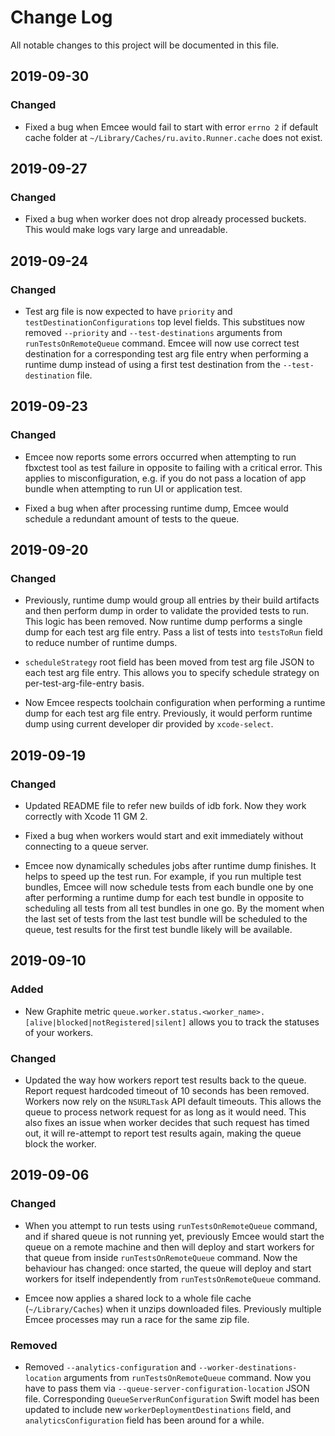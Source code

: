 # Change Log

All notable changes to this project will be documented in this file.

## 2019-09-30

### Changed

- Fixed a bug when Emcee would fail to start with error `errno 2` if default cache folder at `~/Library/Caches/ru.avito.Runner.cache` does not exist.

## 2019-09-27

### Changed

- Fixed a bug when worker does not drop already processed buckets. This would make logs vary large and unreadable.

## 2019-09-24

### Changed

- Test arg file is now expected to have `priority` and `testDestinationConfigurations` top level fields. This substitues now removed `--priority` and `--test-destinations` arguments from `runTestsOnRemoteQueue` command. Emcee will now use correct test destination for a corresponding test arg file entry when performing a runtime dump instead of using a first test destination from the `--test-destination` file.

## 2019-09-23

### Changed

- Emcee now reports some errors occurred when attempting to run fbxctest tool as test failure in opposite to failing with a critical error. This applies to misconfiguration, e.g. if you do not pass a location of app bundle when attempting to run UI or application test.

- Fixed a bug when after processing runtime dump, Emcee would schedule a redundant amount of tests to the queue.

## 2019-09-20

### Changed

- Previously, runtime dump would group all entries by their build artifacts and then perform dump in order to validate the provided tests to run. This logic has been removed. Now runtime dump performs a single dump for each test arg file entry. Pass a list of tests into `testsToRun` field to reduce number of runtime dumps.

- `scheduleStrategy` root field has been moved from test arg file JSON to each test arg file entry. This allows you to specify schedule strategy on per-test-arg-file-entry basis.

- Now Emcee respects toolchain configuration when performing a runtime dump for each test arg file entry. Previously, it would perform runtime dump using current developer dir provided by `xcode-select`.

## 2019-09-19

### Changed

- Updated README file to refer new builds of idb fork. Now they work correctly with Xcode 11 GM 2.

- Fixed a bug when workers would start and exit immediately without connecting to a queue server.

- Emcee now dynamically schedules jobs after runtime dump finishes. It helps to speed up the test run. For example, if you run multiple test bundles, Emcee will now schedule tests from each bundle one by one after performing a runtime dump for each test bundle in opposite to scheduling all tests from all test bundles in one go. By the moment when the last set of tests from the last test bundle will be scheduled to the queue, test results for the first test bundle likely will be available.

## 2019-09-10

### Added

- New Graphite metric `queue.worker.status.<worker_name>.[alive|blocked|notRegistered|silent]` allows you to track the statuses of your workers.

### Changed

- Updated the way how workers report test results back to the queue. Report request hardcoded timeout of 10 seconds has been removed. Workers now rely on the `NSURLTask` API default timeouts. This allows the queue to process network request for as long as it would need. This also fixes an issue when worker decides that such request has timed out, it will re-attempt to report test results again, making the queue block the worker.

## 2019-09-06

### Changed

- When you attempt to run tests using `runTestsOnRemoteQueue` command, and if shared queue is not running yet, previously Emcee would start the queue on a remote machine and then will deploy and start workers for that queue from inside `runTestsOnRemoteQueue` command. Now the behaviour has changed: once started, the queue will deploy and start workers for itself independently from `runTestsOnRemoteQueue` command. 

- Emcee now applies a shared lock to a whole file cache (`~/Library/Caches`) when it unzips downloaded files. Previously multiple Emcee processes may run a race for the same zip file.

### Removed

- Removed `--analytics-configuration` and `--worker-destinations-location` arguments from `runTestsOnRemoteQueue` command. Now you have to pass them via `--queue-server-configuration-location` JSON file. Corresponding `QueueServerRunConfiguration` Swift model has been updated to include new `workerDeploymentDestinations` field, and `analyticsConfiguration` field has been around for a while.
